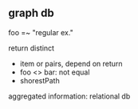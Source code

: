 ## graph db

foo =~ "regular ex."

return distinct
- item or pairs, depend on return
- foo <> bar: not equal
- shorestPath

aggregated information: relational db